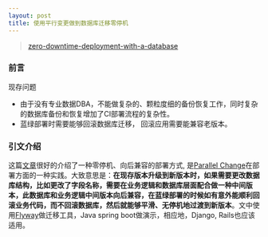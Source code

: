 ```yaml
---
layout: post
title: 使用平行变更做到数据库迁移零停机
---
```

> [zero-downtime-deployment-with-a-database](https://spring.io/blog/2016/05/31/zero-downtime-deployment-with-a-database)

### 前言
现存问题
  - 由于没有专业数据DBA，不能做复杂的、颗粒度细的备份恢复工作，同时复杂的数据库备份和恢复增加了CI部署流程的复杂性。
  - 蓝绿部署时需要能够回滚数据库迁移， 回滚应用需要能兼容老版本。
  
### 引文介绍
这篇[文章](https://spring.io/blog/2016/05/31/zero-downtime-deployment-with-a-database)很好的介绍了一种零停机、向后兼容的部署方式, 是[Parallel Change](https://martinfowler.com/bliki/ParallelChange.html)在部署方面的一种实践。大致意思是：**在现存版本升级到新版本时，如果需要更改数据库结构，比如更改了字段名称，需要在业务逻辑和数据库层面配合做一种中间版本，此数据库和业务逻辑中间版本向后兼容，在蓝绿部署的时候如有意外能顺利回滚业务代码，而不回滚数据库，然后就能够平滑、无停机地过渡到新版本**。文中使用[Flyway](http://flywaydb.org/)做迁移工具，Java spring boot做演示，相应地，Django, Rails也应该适用。


